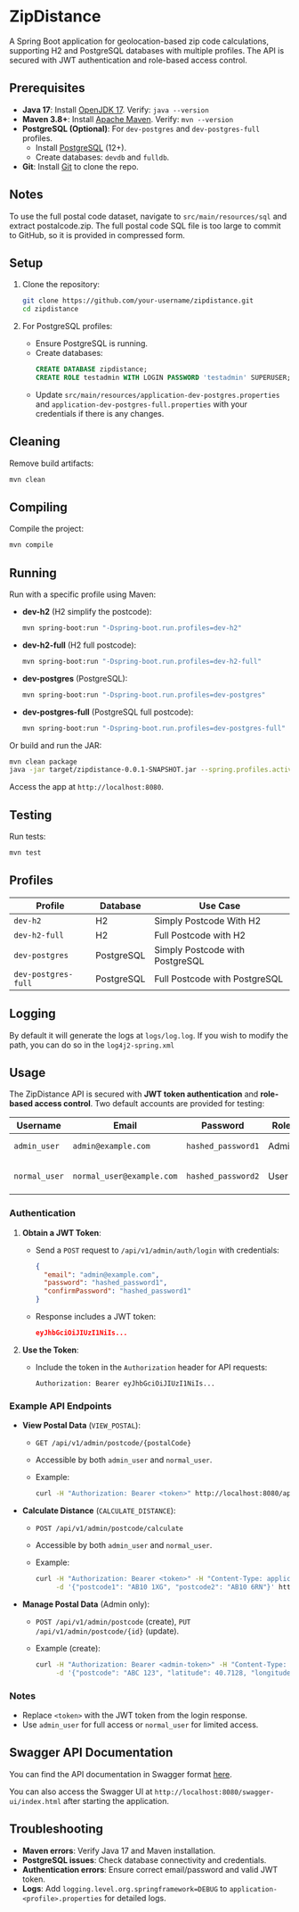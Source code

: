 # ZipDistance

A Spring Boot application for geolocation-based zip code calculations, supporting H2 and PostgreSQL databases with
multiple profiles. The API is secured with JWT authentication and role-based access control.

## Prerequisites

- **Java 17**: Install [OpenJDK 17](https://adoptium.net/). Verify: `java --version`
- **Maven 3.8+**: Install [Apache Maven](https://maven.apache.org/download.cgi). Verify: `mvn --version`
- **PostgreSQL (Optional)**: For `dev-postgres` and `dev-postgres-full` profiles.
    - Install [PostgreSQL](https://www.postgresql.org/download/) (12+).
    - Create databases: `devdb` and `fulldb`.
- **Git**: Install [Git](https://git-scm.com/downloads) to clone the repo.

## Notes

To use the full postal code dataset, navigate to `src/main/resources/sql` and extract postalcode.zip. The full postal
code SQL file is too large to commit to GitHub, so it is provided in compressed form.

## Setup

1. Clone the repository:
   ```bash
   git clone https://github.com/your-username/zipdistance.git
   cd zipdistance
   ```

2. For PostgreSQL profiles:
    - Ensure PostgreSQL is running.
    - Create databases:
      ```sql
      CREATE DATABASE zipdistance;
      CREATE ROLE testadmin WITH LOGIN PASSWORD 'testadmin' SUPERUSER;
      ```
    - Update `src/main/resources/application-dev-postgres.properties` and `application-dev-postgres-full.properties`
      with your credentials if there is any changes.

## Cleaning

Remove build artifacts:

```bash
mvn clean
```

## Compiling

Compile the project:

```bash
mvn compile
```

## Running

Run with a specific profile using Maven:

- **dev-h2** (H2 simplify the postcode):
  ```bash
  mvn spring-boot:run "-Dspring-boot.run.profiles=dev-h2"
  ```

- **dev-h2-full** (H2 full postcode):
  ```bash
  mvn spring-boot:run "-Dspring-boot.run.profiles=dev-h2-full"
  ```

- **dev-postgres** (PostgreSQL):
  ```bash
  mvn spring-boot:run "-Dspring-boot.run.profiles=dev-postgres"
  ```

- **dev-postgres-full** (PostgreSQL full postcode):
  ```bash
  mvn spring-boot:run "-Dspring-boot.run.profiles=dev-postgres-full"
  ```

Or build and run the JAR:

```bash
mvn clean package
java -jar target/zipdistance-0.0.1-SNAPSHOT.jar --spring.profiles.active=dev-h2
```

Access the app at `http://localhost:8080`.

## Testing

Run tests:

```bash
mvn test
```

## Profiles

| Profile             | Database         | Use Case                         |
|---------------------|------------------|----------------------------------|
| `dev-h2`            | H2               | Simply Postcode With H2          |
| `dev-h2-full`       | H2               | Full Postcode with H2            |
| `dev-postgres`      | PostgreSQL       | Simply Postcode with PostgreSQL  |
| `dev-postgres-full` | PostgreSQL       | Full Postcode with PostgreSQL    |

## Logging

By default it will generate the logs at `logs/log.log`. If you wish to modify the path, you can do so in
the `log4j2-spring.xml`

## Usage

The ZipDistance API is secured with **JWT token authentication** and **role-based access control**. Two default accounts
are provided for testing:

| Username | Email | Password | Role | Permissions |
| --- | --- | --- | --- | --- |
| `admin_user` | `admin@example.com` | `hashed_password1` | Admin | Full access to all endpoints |
| `normal_user` | `normal_user@example.com` | `hashed_password2` | User | `VIEW_POSTAL`, `CALCULATE_DISTANCE` only |

### Authentication

1. **Obtain a JWT Token**:

    - Send a `POST` request to `/api/v1/admin/auth/login` with credentials:

      ```json
      {
        "email": "admin@example.com",
        "password": "hashed_password1",
        "confirmPassword": "hashed_password1"
      }
      ```
    - Response includes a JWT token:

      ```json
      eyJhbGciOiJIUzI1NiIs...
      
      ```

2. **Use the Token**:

    - Include the token in the `Authorization` header for API requests:

      ```
      Authorization: Bearer eyJhbGciOiJIUzI1NiIs...
      ```

### Example API Endpoints

- **View Postal Data** (`VIEW_POSTAL`):

    - `GET /api/v1/admin/postcode/{postalCode}`
    - Accessible by both `admin_user` and `normal_user`.
    - Example:

      ```bash
      curl -H "Authorization: Bearer <token>" http://localhost:8080/api/v1/admin/postcode/AB12 9SP
      ```

- **Calculate Distance** (`CALCULATE_DISTANCE`):

    - `POST /api/v1/admin/postcode/calculate`
    - Accessible by both `admin_user` and `normal_user`.
    - Example:

      ```bash
      curl -H "Authorization: Bearer <token>" -H "Content-Type: application/json" \
           -d '{"postcode1": "AB10 1XG", "postcode2": "AB10 6RN"}' http://localhost:8080/api/v1/admin/postcode/calculate
      ```

- **Manage Postal Data** (Admin only):

    - `POST /api/v1/admin/postcode` (create), `PUT /api/v1/admin/postcode/{id}` (update).
    - Example (create):

      ```bash
      curl -H "Authorization: Bearer <admin-token>" -H "Content-Type: application/json" \
           -d '{"postcode": "ABC 123", "latitude": 40.7128, "longitude": -74.0060}' http://localhost:8080/api/v1/admin/postcode
      ```

### Notes

- Replace `<token>` with the JWT token from the login response.
- Use `admin_user` for full access or `normal_user` for limited access.

## Swagger API Documentation

You can find the API documentation in Swagger
format [here](https://github.com/choong2003/zipdistance/blob/main/src/main/resources/swagger/swagger-api.yaml).

You can also access the Swagger UI at `http://localhost:8080/swagger-ui/index.html` after starting the application.

## Troubleshooting

- **Maven errors**: Verify Java 17 and Maven installation.
- **PostgreSQL issues**: Check database connectivity and credentials.
- **Authentication errors**: Ensure correct email/password and valid JWT token.
- **Logs**: Add `logging.level.org.springframework=DEBUG` to `application-<profile>.properties` for detailed logs.
